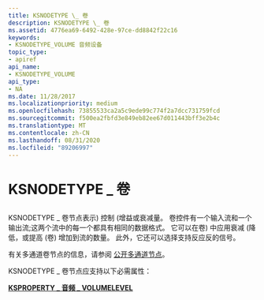 ```yaml
---
title: KSNODETYPE \_ 卷
description: KSNODETYPE \_ 卷
ms.assetid: 4776ea69-6492-428e-97ce-dd8842f22c16
keywords:
- KSNODETYPE_VOLUME 音频设备
topic_type:
- apiref
api_name:
- KSNODETYPE_VOLUME
api_type:
- NA
ms.date: 11/28/2017
ms.localizationpriority: medium
ms.openlocfilehash: 73855533ca2a5c9ede99c774f2a7dcc731759fcd
ms.sourcegitcommit: f500ea2fbfd3e849eb82ee67d011443bff3e2b4c
ms.translationtype: MT
ms.contentlocale: zh-CN
ms.lasthandoff: 08/31/2020
ms.locfileid: "89206997"
---
```

# <a name="ksnodetype_volume"></a>KSNODETYPE \_ 卷


## <span id="ddk_ksnodetype_volume_ks"></span><span id="DDK_KSNODETYPE_VOLUME_KS"></span>


KSNODETYPE \_ 卷节点表示) 控制 (增益或衰减量。 卷控件有一个输入流和一个输出流;这两个流中的每一个都具有相同的数据格式。 它可以在卷) 中应用衰减 (降低，或提高 (卷) 增加到流的数量。 此外，它还可以选择支持反应反的信号。

有关多通道卷节点的信息，请参阅 [公开多通道节点](./exposing-multichannel-nodes.md)。

KSNODETYPE \_ 卷节点应支持以下必需属性：

[**KSPROPERTY \_ 音频 \_ VOLUMELEVEL**](ksproperty-audio-volumelevel.md)

 

